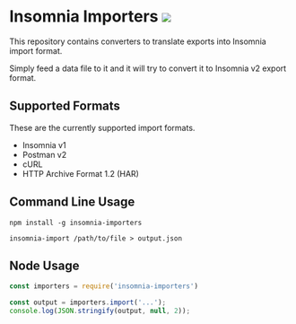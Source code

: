 # Insomnia Importers [![](https://api.travis-ci.org/getinsomnia/importers.svg?branch=master)](https://travis-ci.org/getinsomnia/importers)

This repository contains converters to translate exports into Insomnia 
import format.

Simply feed a data file to it and it will try to convert it to Insomnia v2 export format.

## Supported Formats

These are the currently supported import formats.

- Insomnia v1
- Postman v2
- cURL
- HTTP Archive Format 1.2 (HAR)

## Command Line Usage

```shell
npm install -g insomnia-importers

insomnia-import /path/to/file > output.json
```

## Node Usage

```javascript
const importers = require('insomnia-importers')

const output = importers.import('...');
console.log(JSON.stringify(output, null, 2));
```

